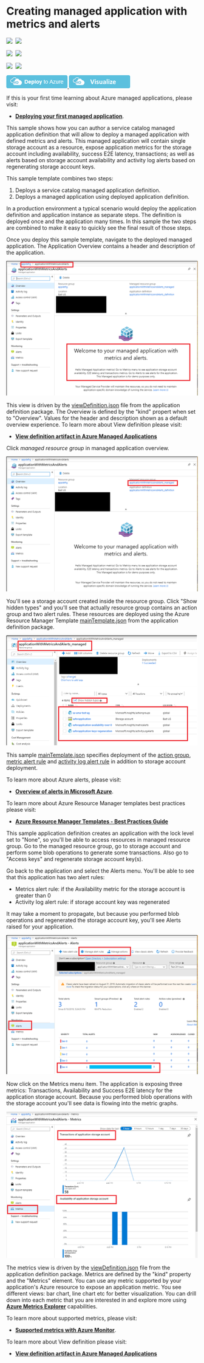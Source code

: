 # Creating managed application with metrics and alerts

<IMG SRC="https://azurequickstartsservice.blob.core.windows.net/badges/101-managed-application-with-metrics-and-alerts/PublicLastTestDate.svg" />&nbsp;
<IMG SRC="https://azurequickstartsservice.blob.core.windows.net/badges/101-managed-application-with-metrics-and-alerts/PublicDeployment.svg" />&nbsp;

<IMG SRC="https://azurequickstartsservice.blob.core.windows.net/badges/101-managed-application-with-metrics-and-alerts/FairfaxLastTestDate.svg" />&nbsp;
<IMG SRC="https://azurequickstartsservice.blob.core.windows.net/badges/101-managed-application-with-metrics-and-alerts/FairfaxDeployment.svg" />&nbsp;

<IMG SRC="https://azurequickstartsservice.blob.core.windows.net/badges/101-managed-application-with-metrics-and-alerts/BestPracticeResult.svg" />&nbsp;
<IMG SRC="https://azurequickstartsservice.blob.core.windows.net/badges/101-managed-application-with-metrics-and-alerts/CredScanResult.svg" />&nbsp;

<a href="https://portal.azure.com/#create/Microsoft.Template/uri/https%3A%2F%2Fraw.githubusercontent.com%2FAzure%2Fazure-quickstart-templates%2Fmaster%2F101-managed-application-with-metrics-and-alerts%2Fazuredeploy.json" target="_blank">
    <img src="https://raw.githubusercontent.com/Azure/azure-quickstart-templates/master/1-CONTRIBUTION-GUIDE/images/deploytoazure.png"/>
</a>
<a href="http://armviz.io/#/?load=https%3A%2F%2Fraw.githubusercontent.com%2FAzure%2Fazure-quickstart-templates%2Fmaster%2F101-managed-application-with-metrics-and-alerts%2Fazuredeploy.json" target="_blank">
    <img src="https://raw.githubusercontent.com/Azure/azure-quickstart-templates/master/1-CONTRIBUTION-GUIDE/images/visualizebutton.png"/>
</a>

If this is your first time learning about Azure managed applications, please visit:

+ [**Deploying your first managed application**](https://github.com/Azure/azure-quickstart-templates/tree/master/101-managed-application).

This sample shows how you can author a service catalog managed application definition that will allow to deploy a managed application with defined metrics and alerts.
This managed application will contain single storage account as a resource, expose application metrics for the storage account including availability, success E2E latency, transactions; as well as alerts based on storage account availability and activity log alerts based on regenerating storage account keys.

This sample template combines two steps:

1. Deploys a service catalog managed application definition.
1. Deploys a managed application using deployed application definition.

In a production environment a typical scenario would deploy the application definition and application instance as separate steps. The definition is deployed once and the application many times. In this sample the two steps are combined to make it easy to quickly see the final result of those steps.

Once you deploy this sample template, navigate to the deployed managed application. The Application Overview contains a header and description of the application.

![Portal View](images/default-view.png)

This view is driven by the [viewDefinition.json](artifacts/ManagedAppZip/viewDefinition.json) file from the application definition package.
The Overview is defined by the "kind" propert when set to "Overview".  Values for the header and description shown as a default overview experience.
To learn more about View definition please visit:

+ [**View definition artifact in Azure Managed Applications**](https://docs.microsoft.com/en-us/azure/managed-applications/concepts-view-definition)

Click *managed resource group* in managed application overview.

![Portal Essentials](images/essentials.png)

You'll see a storage account created inside the resource group. Click "Show hidden types" and you'll see that actually resource group contains an action group and two alert rules. These resources are deployed using the Azure Resource Manager Template [mainTemplate.json](artifacts/ManagedAppZip/mainTemplate.json) from the application definition package.

![App Resource Group](images/app-mrg.png)

This sample [mainTemplate.json](artifacts/ManagedAppZip/mainTemplate.json) specifies deployment of the [action group](artifacts/ManagedAppZip/mainTemplate.json#L45), [metric alert rule](artifacts/ManagedAppZip/mainTemplate.json#L59) and [activity log alert rule](artifacts/ManagedAppZip/mainTemplate.json#L102) in addition to storage account deployment.

To learn more about Azure alerts, please visit:

+ [**Overview of alerts in Microsoft Azure**](https://docs.microsoft.com/en-us/azure/azure-monitor/platform/alerts-overview).

To learn more about Azure Resource Manager templates best practices please visit: 

+ [**Azure Resource Manager Templates - Best Practices Guide**](https://github.com/Azure/azure-quickstart-templates/blob/master/1-CONTRIBUTION-GUIDE/best-practices.md)

This sample application definition creates an application with the lock level set to "None", so you'll be able to access resources in managed resource group. Go to the managed resource group, go to storage account and perform some blob operations to generate some transactions.  Also go to "Access keys" and regenerate storage account key(s).

Go back to the application and select the Alerts menu. You'll be able to see that this application has two alert rules:

+ Metrics alert rule: if the Availability metric for the storage account is greater than 0
+ Activity log alert rule: if storage account key was regenerated

It may take a moment to propagate, but because you performed blob operations and regenerated the storage account key, you'll see Alerts raised for your application.

![Portal Alerts](images/app-alerts.png)

Now click on the Metrics menu item. The application is exposing three metrics: Transactions, Availability and Success E2E latency for the application storage account. Because you performed blob operations with the storage account you'll see data is flowing into the metric graphs.

![Portal Metrix](images/app-metrics.png)

The metrics view is driven by the [viewDefinition.json](artifacts/ManagedAppZip/viewDefinition.json) file from the application definition package. Metrics are defined by the "kind" property and the "Metrics" element. You can use any metric supported by your application's Azure resource to expose an application metric. You see different views: bar chart, line chart etc for better visualization.
You can drill down into each metric that you are interested in and explore more using [**Azure Metrics Explorer**](https://docs.microsoft.com/en-us/azure/azure-monitor/platform/metrics-getting-started) capabilities.

To learn more about supported metrics, please visit:

+ [**Supported metrics with Azure Monitor**](https://docs.microsoft.com/en-us/azure/azure-monitor/platform/metrics-supported).

To learn more about View definition please visit:

+ [**View definition artifact in Azure Managed Applications**](https://docs.microsoft.com/en-us/azure/managed-applications/concepts-view-definition)

